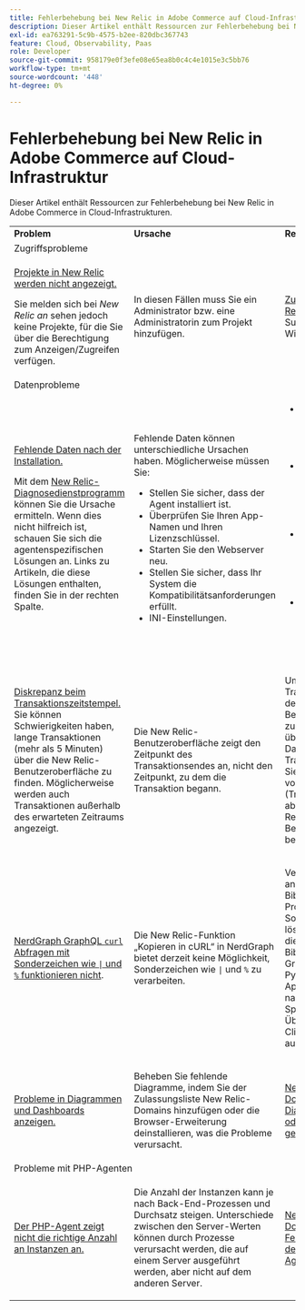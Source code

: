 ```yaml
---
title: Fehlerbehebung bei New Relic in Adobe Commerce auf Cloud-Infrastruktur
description: Dieser Artikel enthält Ressourcen zur Fehlerbehebung bei New Relic in Adobe Commerce in Cloud-Infrastrukturen.
exl-id: ea763291-5c9b-4575-b2ee-820dbc367743
feature: Cloud, Observability, Paas
role: Developer
source-git-commit: 958179e0f3efe08e65ea8b0c4c4e1015e3c5bb76
workflow-type: tm+mt
source-wordcount: '448'
ht-degree: 0%

---
```


# Fehlerbehebung bei New Relic in Adobe Commerce auf Cloud-Infrastruktur

Dieser Artikel enthält Ressourcen zur Fehlerbehebung bei New Relic in Adobe Commerce in Cloud-Infrastrukturen.

<table>
<tbody>
<tr>
<td class="wysiwyg-text-align-center"><strong>Problem</strong></td>
<td class="wysiwyg-text-align-center"><strong>Ursache</strong></td>
<td class="wysiwyg-text-align-center"><strong>Ressourcen</strong></td>
</tr>
<tr>
<td class="wysiwyg-text-align-center" colspan="3">Zugriffsprobleme</td>
</tr>
<tr>
<td>
<p><u>Projekte in New Relic werden nicht angezeigt.</u></p>
<p>Sie melden sich bei <em>New Relic an</em> sehen jedoch keine Projekte, für die Sie über die Berechtigung zum Anzeigen/Zugreifen verfügen.</p>
</td>
<td>
<p>In diesen Fällen muss Sie ein Administrator bzw. eine Administratorin zum Projekt hinzufügen.</p>
</td>
<td>
<p><a href="https://experienceleague.adobe.com/docs/commerce-knowledge-base/kb/faq/access-new-relic-services.html?lang=de">Zugriff auf New Relic-</a> in unserer Support-Wissensdatenbank.</p>
</td>
</tr>
<tr>
<td class="wysiwyg-text-align-center" colspan="3">Datenprobleme</td>
</tr>
<tr>
<td>
<p><u>Fehlende Daten nach der Installation.</u></p>
<p>Mit dem <a href="https://docs.newrelic.com/docs/agents/manage-apm-agents/troubleshooting/new-relic-diagnostics">New Relic-Diagnosedienstprogramm</a> können Sie die Ursache ermitteln. Wenn dies nicht hilfreich ist, schauen Sie sich die agentenspezifischen Lösungen an. Links zu Artikeln, die diese Lösungen enthalten, finden Sie in der rechten Spalte.</p>
</td>
<td>
<p>Fehlende Daten können unterschiedliche Ursachen haben. Möglicherweise müssen Sie:</p>
<ul>
<li>Stellen Sie sicher, dass der Agent installiert ist.</li>
<li>Überprüfen Sie Ihren App-Namen und Ihren Lizenzschlüssel.</li>
<li>Starten Sie den Webserver neu.</li>
<li>Stellen Sie sicher, dass Ihr System die Kompatibilitätsanforderungen erfüllt.</li>
<li>INI-Einstellungen.</li>
</ul>
</td>
<td>
<ul>
<li><a href="https://docs.newrelic.com/docs/agents/manage-apm-agents/troubleshooting/not-seeing-data#apm-agents">New Relic-Dokumentation &gt; APM-Agenten &gt; Daten werden nicht angezeigt</a></li>
<li><a href="https://docs.newrelic.com/docs/agents/manage-apm-agents/troubleshooting/not-seeing-data#browser-agent">New Relic-Dokumentation &gt; New Relic-Browser &gt; Daten werden nicht angezeigt</a></li>
<li><a href="https://docs.newrelic.com/docs/agents/manage-apm-agents/troubleshooting/not-seeing-data#infrastructure-agents">New Relic-Dokumentation &gt; New Relic-Infrastruktur &gt; Daten werden nicht angezeigt</a></li>
<li><a href="https://docs.newrelic.com/docs/agents/manage-apm-agents/troubleshooting/not-seeing-data#mobile-agents">New Relic-Dokumentation &gt; New Relic Mobile &gt; Daten werden nicht angezeigt</a></li>
</ul>
</td>
</tr>
<tr>
<td>
<p><u>Diskrepanz beim Transaktionszeitstempel.</u> Sie können Schwierigkeiten haben, lange Transaktionen (mehr als 5 Minuten) über die New Relic-Benutzeroberfläche zu finden. Möglicherweise werden auch Transaktionen außerhalb des erwarteten Zeitraums angezeigt.</p>
</td>
<td>
<p>Die New Relic-Benutzeroberfläche zeigt den Zeitpunkt des Transaktionsendes an, nicht den Zeitpunkt, zu dem die Transaktion begann.</p>
</td>
<td>
<p>Um den Beginn der Transaktion mithilfe der New Relic-Benutzeroberfläche zu berechnen, überprüfen Sie die Dauer der Transaktion. Ziehen Sie den Dauerbetrag vom Zeitstempel (Transaktionsende) ab, der von der New Relic-Benutzeroberfläche bereitgestellt wird.</p>
</td>
</tr>
<tr>
<td>
<p><u>NerdGraph GraphQL <code>curl</code> Abfragen mit Sonderzeichen wie <code>|</code> und <code>%</code> funktionieren nicht</u>.</p>
</td>
<td>
<p>Die New Relic-Funktion „Kopieren in cURL“ in NerdGraph bietet derzeit keine Möglichkeit, Sonderzeichen wie <code>|</code> und <code>%</code> zu verarbeiten.</p>
</td>
<td>
<p>Verwenden Sie eine andere API-Bibliothek, um das Problem mit Sonderzeichen zu lösen. Beispielsweise die GraphQL-Client-Bibliothek für die GraphQL-API in Python oder Apache.commons nach Java-Sprachaufrufen. Überprüfen Sie Client-Bibliotheken auf <a href="https://graphql.org/code/">GraphQL</a>.</p>
</td>
</tr>
<tr>
<td>
<p><u>Probleme in Diagrammen und Dashboards anzeigen.</u></p>
</td>
<td>
<p>Beheben Sie fehlende Diagramme, indem Sie der Zulassungsliste New Relic-Domains hinzufügen oder die Browser-Erweiterung deinstallieren, was die Probleme verursacht.</p>
</td>
<td>
<p><a href="https://docs.newrelic.com/docs/apm/new-relic-apm/troubleshooting/charts-missing-or-do-not-render">New Relic-Dokumentation &gt; Diagramme fehlen oder werden nicht gerendert</a> </p>
</td>
</tr>
<tr>
<td class="wysiwyg-text-align-center" colspan="3">Probleme mit PHP-Agenten</td>
</tr>
<tr>
<td>
<p><u>Der PHP-Agent zeigt nicht die richtige Anzahl an Instanzen an.</u></p>
</td>
<td>
<p>Die Anzahl der Instanzen kann je nach Back-End-Prozessen und Durchsatz steigen. Unterschiede zwischen den Server-Werten können durch Prozesse verursacht werden, die auf einem Server ausgeführt werden, aber nicht auf dem anderen Server.</p>
</td>
<td>
<p><a href="https://docs.newrelic.com/docs/agents/php-agent/troubleshooting/troubleshoot-php-agent-instance-count">New Relic-Dokumentation &gt; Fehlerbehebung bei der PHP-Agenteninstanzanzahl</a> </p>
</td>
</tr>
</tbody>
</table>
